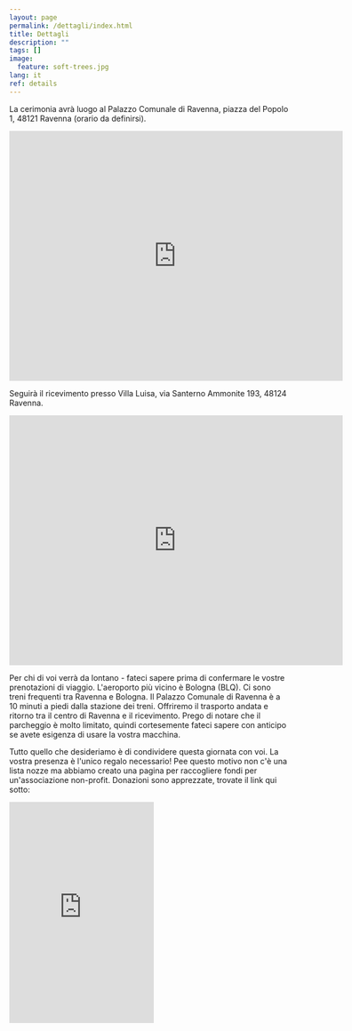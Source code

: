 ```yaml
---
layout: page
permalink: /dettagli/index.html
title: Dettagli
description: ""
tags: []
image:
  feature: soft-trees.jpg
lang: it
ref: details
---
```


La cerimonia avrà luogo al Palazzo Comunale di Ravenna, piazza del Popolo 1, 48121 Ravenna (orario da definirsi).  

<div class="google-maps">
    <iframe src="https://www.google.com/maps/embed?pb=!1m14!1m8!1m3!1d552718.9721252556!2d11.811229583592342!3d44.43532089113919!3m2!1i1024!2i768!4f13.1!3m3!1m2!1s0x0%3A0xbe4eda259187bc7b!2sComune+di+Ravenna!5e0!3m2!1sen!2suk!4v1487937797713" width="600" height="450" frameborder="0" style="border:0" allowfullscreen></iframe>
</div>
   
   
   
Seguirà il ricevimento presso Villa Luisa, via Santerno Ammonite 193, 48124 Ravenna. 

<div class="google-maps">
    <iframe src="https://www.google.com/maps/embed?pb=!1m18!1m12!1m3!1d11393.051153778155!2d12.06609052031141!3d44.4482824200331!2m3!1f0!2f0!3f0!3m2!1i1024!2i768!4f13.1!3m3!1m2!1s0x477e0726cc087ee7%3A0xcd71323400c1ad51!2sVia+Santerno+Ammonite%2C+193%2C+48124+Ravenna+RA!5e0!3m2!1sen!2sit!4v1495557784304" width="600" height="450" frameborder="0" style="border:0" allowfullscreen></iframe>
</div>



Per chi di voi verrà da lontano - fateci sapere prima di confermare le vostre prenotazioni di viaggio. L'aeroporto più vicino è Bologna (BLQ). Ci sono treni frequenti tra Ravenna e Bologna. Il Palazzo Comunale di Ravenna è a 10 minuti a piedi dalla stazione dei treni. Offriremo il trasporto andata e ritorno tra il centro di Ravenna e il ricevimento. Prego di notare che il parcheggio è molto limitato, quindi cortesemente fateci sapere con anticipo se avete esigenza di usare la vostra macchina.


Tutto quello che desideriamo è di condividere questa giornata con voi. La vostra presenza è l'unico regalo necessario! Pee questo motivo non c'è una lista nozze ma abbiamo creato una pagina per raccogliere fondi per un'associazione non-profit. Donazioni sono apprezzate, trovate il link qui sotto:   

<iframe src="https://www.youcaring.com/fundraiser-widget.aspx?frid=766405" width="260" height="398" frameborder="0"></iframe>
